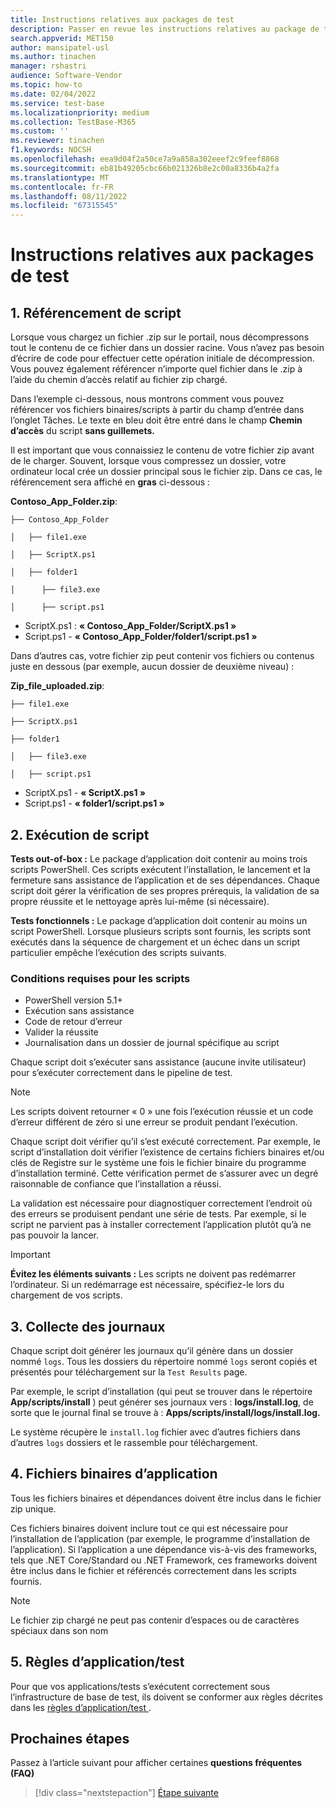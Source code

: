 ```yaml
---
title: Instructions relatives aux packages de test
description: Passer en revue les instructions relatives au package de test
search.appverid: MET150
author: mansipatel-usl
ms.author: tinachen
manager: rshastri
audience: Software-Vendor
ms.topic: how-to
ms.date: 02/04/2022
ms.service: test-base
ms.localizationpriority: medium
ms.collection: TestBase-M365
ms.custom: ''
ms.reviewer: tinachen
f1.keywords: NOCSH
ms.openlocfilehash: eea9d04f2a50ce7a9a858a302eeef2c9feef8868
ms.sourcegitcommit: eb81b49205cbc66b021326b8e2c00a8336b4a2fa
ms.translationtype: MT
ms.contentlocale: fr-FR
ms.lasthandoff: 08/11/2022
ms.locfileid: "67315545"
---
```

# <a name="test-package-guidelines"></a>Instructions relatives aux packages de test

## <a name="1-script-referencing"></a>1. Référencement de script

Lorsque vous chargez un fichier .zip sur le portail, nous décompressons tout le contenu de ce fichier dans un dossier racine. Vous n’avez pas besoin d’écrire de code pour effectuer cette opération initiale de décompression. Vous pouvez également référencer n’importe quel fichier dans le .zip à l’aide du chemin d’accès relatif au fichier zip chargé.

Dans l’exemple ci-dessous, nous montrons comment vous pouvez référencer vos fichiers binaires/scripts à partir du champ d’entrée dans l’onglet Tâches. Le texte en bleu doit être entré dans le champ **Chemin d’accès** du script **sans guillemets.**

Il est important que vous connaissiez le contenu de votre fichier zip avant de le charger. Souvent, lorsque vous compressez un dossier, votre ordinateur local crée un dossier principal sous le fichier zip. Dans ce cas, le référencement sera affiché en **gras** ci-dessous :

**Contoso_App_Folder.zip**:

```console
├── Contoso_App_Folder

│   ├── file1.exe

│   ├── ScriptX.ps1

│   ├── folder1

│      ├── file3.exe

│      ├── script.ps1
```

- ScriptX.ps1 : **« Contoso_App_Folder/ScriptX.ps1 »**
- Script.ps1 - **« Contoso_App_Folder/folder1/script.ps1 »**

Dans d’autres cas, votre fichier zip peut contenir vos fichiers ou contenus juste en dessous (par exemple, aucun dossier de deuxième niveau) :

**Zip_file_uploaded.zip**:

```console
├── file1.exe

├── ScriptX.ps1

├── folder1

│   ├── file3.exe

│   ├── script.ps1
```

- ScriptX.ps1 - **« ScriptX.ps1 »**
- Script.ps1 - **« folder1/script.ps1 »**

## <a name="2-script-execution"></a>2. Exécution de script

**Tests out-of-box :** Le package d’application doit contenir au moins trois scripts PowerShell. Ces scripts exécutent l’installation, le lancement et la fermeture sans assistance de l’application et de ses dépendances. Chaque script doit gérer la vérification de ses propres prérequis, la validation de sa propre réussite et le nettoyage après lui-même (si nécessaire).

**Tests fonctionnels :** Le package d’application doit contenir au moins un script PowerShell. Lorsque plusieurs scripts sont fournis, les scripts sont exécutés dans la séquence de chargement et un échec dans un script particulier empêche l’exécution des scripts suivants.

### <a name="script-requirements"></a> Conditions requises pour les scripts

- PowerShell version 5.1+
- Exécution sans assistance
- Code de retour d’erreur
- Valider la réussite
- Journalisation dans un dossier de journal spécifique au script

Chaque script doit s’exécuter sans assistance (aucune invite utilisateur) pour s’exécuter correctement dans le pipeline de test.

> [!NOTE]
> Les scripts doivent retourner « 0 » une fois l’exécution réussie et un code d’erreur différent de zéro si une erreur se produit pendant l’exécution.

Chaque script doit vérifier qu’il s’est exécuté correctement. Par exemple, le script d’installation doit vérifier l’existence de certains fichiers binaires et/ou clés de Registre sur le système une fois le fichier binaire du programme d’installation terminé. Cette vérification permet de s’assurer avec un degré raisonnable de confiance que l’installation a réussi.

La validation est nécessaire pour diagnostiquer correctement l’endroit où des erreurs se produisent pendant une série de tests. Par exemple, si le script ne parvient pas à installer correctement l’application plutôt qu’à ne pas pouvoir la lancer.

> [!IMPORTANT]
> **Évitez les éléments suivants :** Les scripts ne doivent pas redémarrer l’ordinateur. Si un redémarrage est nécessaire, spécifiez-le lors du chargement de vos scripts.

## <a name="3-log-collection"></a>3. Collecte des journaux

Chaque script doit générer les journaux qu’il génère dans un dossier nommé `logs`. Tous les dossiers du répertoire nommé `logs` seront copiés et présentés pour téléchargement sur la `Test Results` page.

Par exemple, le script d’installation (qui peut se trouver dans le répertoire **App/scripts/install** ) peut générer ses journaux vers : **logs/install.log**, de sorte que le journal final se trouve à : **Apps/scripts/install/logs/install.log.**

Le système récupère le `install.log` fichier avec d’autres fichiers dans d’autres `logs` dossiers et le rassemble pour téléchargement.

## <a name="4-application-binaries"></a>4. Fichiers binaires d’application

Tous les fichiers binaires et dépendances doivent être inclus dans le fichier zip unique.

Ces fichiers binaires doivent inclure tout ce qui est nécessaire pour l’installation de l’application (par exemple, le programme d’installation de l’application). Si l’application a une dépendance vis-à-vis des frameworks, tels que .NET Core/Standard ou .NET Framework, ces frameworks doivent être inclus dans le fichier et référencés correctement dans les scripts fournis.

> [!NOTE]
> Le fichier zip chargé ne peut pas contenir d’espaces ou de caractères spéciaux dans son nom

## <a name="5-applicationtest-rules"></a>5. Règles d’application/test

Pour que vos applications/tests s’exécutent correctement sous l’infrastructure de base de test, ils doivent se conformer aux règles décrites dans les [règles d’application/test ](rules.md). 

## <a name="next-steps"></a>Prochaines étapes

Passez à l’article suivant pour afficher certaines **questions fréquentes (FAQ)**
> [!div class="nextstepaction"]
> [Étape suivante](faq.md)
